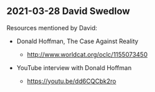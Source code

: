 ## 2021-03-28  David Swedlow

Resources mentioned by David:

-  Donald Hoffman, The Case Against Reality
    - http://www.worldcat.org/oclc/1155073450

- YouTube interview with Donald Hoffman
    - https://youtu.be/dd6CQCbk2ro